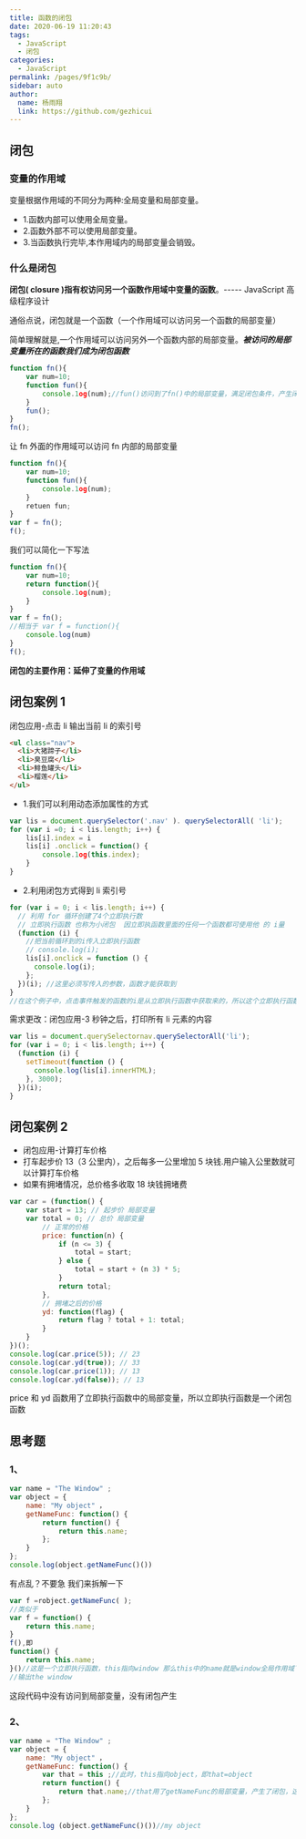 ```yaml
---
title: 函数的闭包
date: 2020-06-19 11:20:43
tags:
  - JavaScript
  - 闭包
categories:
  - JavaScript
permalink: /pages/9f1c9b/
sidebar: auto
author:
  name: 杨雨翔
  link: https://github.com/gezhicui
---
```


## 闭包

### 变量的作用域

变量根据作用域的不同分为两种:全局变量和局部变量。

- 1.函数内部可以使用全局变量。
- 2.函数外部不可以使用局部变量。
- 3.当函数执行完毕,本作用域内的局部变量会销毁。

### 什么是闭包

**闭包( closure )**指有权访问另一个函数作用域中变量的**函数**。----- JavaScript 高级程序设计

通俗点说，闭包就是一个函数（一个作用域可以访问另一个函数的局部变量）

简单理解就是,一个作用域可以访问另外一个函数内部的局部变量。**_被访问的局部变量所在的函数我们成为闭包函数_**

```js
function fn(){
    var num=10;
    function fun(){
        console.1og(num);//fun()访问到了fn()中的局部变量，满足闭包条件，产生闭包
    }
    fun();
}
fn();
```

让 fn 外面的作用域可以访问 fn 内部的局部变量

```js
function fn(){
    var num=10;
    function fun(){
        console.1og(num);
    }
    retuen fun;
}
var f = fn();
f();
```

我们可以简化一下写法

```js
function fn(){
    var num=10;
    return function(){
        console.1og(num);
    }
}
var f = fn();
//相当于 var f = function(){
    console.log(num)
}
f();
```

**闭包的主要作用：延伸了变量的作用域**

## 闭包案例 1

闭包应用-点击 li 输出当前 li 的索引号

```html
<ul class="nav">
  <li>大猪蹄子</li>
  <li>臭豆腐</li>
  <li>鲱鱼罐头</li>
  <li>榴莲</li>
</ul>
```

- 1.我们可以利用动态添加属性的方式

```js
var lis = document.querySelector('.nav' ). querySelectorAll( 'li');
for (var i =0; i < lis.length; i++) {
    lis[i].index = i
    lis[i] .onclick = function() {
        console.1og(this.index);
    }
}

```

- 2.利用闭包方式得到 li 索引号

```js
for (var i = 0; i < lis.length; i++) {
  // 利用 for 循环创建了4个立即执行数
  // 立即执行函数 也称为小闭包  因立即执函数里面的任何一个函数都可使用他 的 i量
  (function (i) {
    //把当前循环到的i传入立即执行函数
    // console.log(i);
    lis[i].onclick = function () {
      console.log(i);
    };
  })(i); //这里必须写传入的参数，函数才能获取到
}
//在这个例子中，点击事件触发的函数的i是从立即执行函数中获取来的，所以这个立即执行函数是一个闭包函数
```

需求更改：闭包应用-3 秒钟之后，打印所有 li 元素的内容

```js
var lis = document.querySelectornav.querySelectorAll('li');
for (var i = 0; i < lis.length; i++) {
  (function (i) {
    setTimeout(function () {
      console.log(lis[i].innerHTML);
    }, 3000);
  })(i);
}
```

## 闭包案例 2

- 闭包应用-计算打车价格
- 打车起步价 13（3 公里内），之后每多一公里增加 5 块钱.用户输入公里数就可以计算打车价格
- 如果有拥堵情况，总价格多收取 18 块钱拥堵费

```js
var car = (function() {
    var start = 13; // 起步价 局部变量
    var total = 0; // 总价 局部变量
        // 正常的价格
        price: function(n) {
            if (n <= 3) {
                total = start;
            } else {
                total = start + (n 3) * 5;
            }
            return total;
        },
        // 拥堵之后的价格
        yd: function(flag) {
            return flag ? total + 1: total;
        }
    }
})();
console.log(car.price(5)); // 23
console.log(car.yd(true)); // 33
console.log(car.price(1)); // 13
console.log(car.yd(false)); // 13
```

price 和 yd 函数用了立即执行函数中的局部变量，所以立即执行函数是一个闭包函数

## 思考题

### 1、

```js
var name = "The Window" ;
var object = {
    name: "My object" ，
    getNameFunc: function() {
        return function() {
            return this.name;
        };
    }
};
console.log(object.getNameFunc()())
```

有点乱？不要急 我们来拆解一下

```js
var f =robject.getNameFunc( );
//类似于
var f = function() {
    return this.name;
}
f(),即
function() {
    return this.name;
}()//这是一个立即执行函数，this指向window 那么this中的name就是window全局作用域下的name
//输出the window
```

这段代码中没有访问到局部变量，没有闭包产生

### 2、

```js
var name = "The Window" ;
var object = {
    name: "My object" ，
    getNameFunc: function() {
        var that = this ;//此时，this指向object，即that=object
        return function() {
            return that.name;//that用了getNameFunc的局部变量，产生了闭包，这里getNameFunc是闭包函数
        };
    }
};
console.log (object.getNameFunc()())//my object
```
